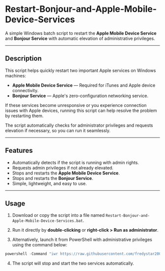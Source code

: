 # Restart-Bonjour-and-Apple-Mobile-Device-Services

A simple Windows batch script to restart the **Apple Mobile Device Service** and **Bonjour Service** with automatic elevation of administrative privileges.

---

## Description

This script helps quickly restart two important Apple services on Windows machines:

- **Apple Mobile Device Service** — Required for iTunes and Apple device connectivity.
- **Bonjour Service** — Apple's zero-configuration networking service.

If these services become unresponsive or you experience connection issues with Apple devices, running this script can help resolve the problem by restarting them.

The script automatically checks for administrator privileges and requests elevation if necessary, so you can run it seamlessly.

---

## Features

- Automatically detects if the script is running with admin rights.
- Requests admin privileges if not already elevated.
- Stops and restarts the **Apple Mobile Device Service**.
- Stops and restarts the **Bonjour Service**.
- Simple, lightweight, and easy to use.

---

## Usage

1. Download or copy the script into a file named `Restart-Bonjour-and-Apple-Mobile-Device-Services.bat`.

2. Run it directly by **double-clicking** or **right-click > Run as administrator**.

3. Alternatively, launch it from PowerShell with administrative privileges using the command below:

```powershell
powershell -Command "iwr https://raw.githubusercontent.com/fredystar200/Restart-Bonjour-and-Apple-Mobile-Device-Services/main/Restart-Bonjour-and-Apple-Mobile-Device-Services.bat -OutFile $env:TEMP\rbab.bat; Start-Process -FilePath $env:TEMP\rbab.bat -Verb RunAs"
```

4. The script will stop and start the two services automatically.
